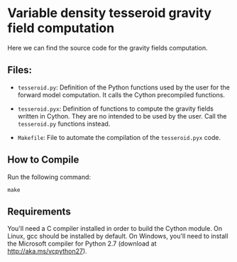 # Variable density tesseroid gravity field computation

Here we can find the source code for the gravity fields computation.

## Files:

* `tesseroid.py`:
    Definition of the Python functions used by the user for the forward model
    computation. It calls the Cython precompiled functions.

* `tesseroid.pyx`:
    Definition of functions to compute the gravity fields written in Cython.
    They are no intended to be used by the user. Call the `tesseroid.py`
    functions instead.

* `Makefile`:
    File to automate the compilation of the `tesseroid.pyx` code.

## How to Compile

Run the following command:

```
make
```

## Requirements

You'll need a C compiler installed in order to build the Cython module.
On Linux, gcc should be installed by default.
On Windows, you'll need to install the Microsoft compiler for Python 2.7
(download at http://aka.ms/vcpython27).
